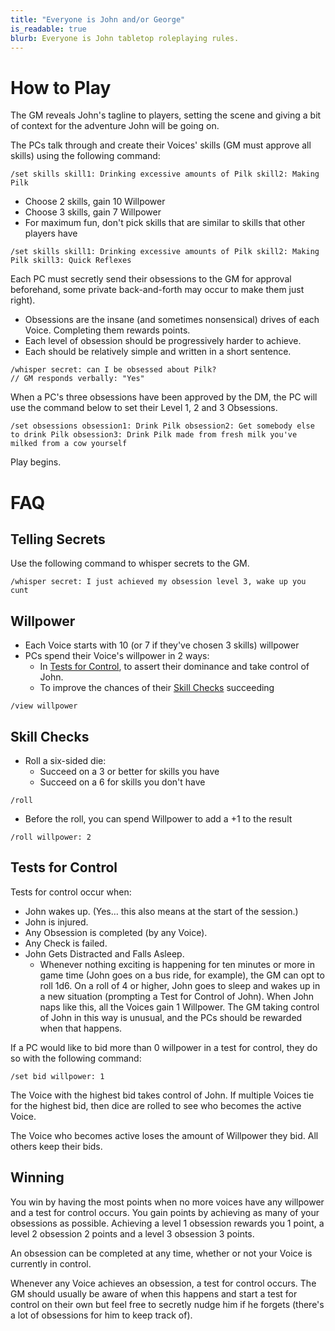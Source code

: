```yaml
---
title: "Everyone is John and/or George"
is_readable: true
blurb: Everyone is John tabletop roleplaying rules.
---
```

# How to Play

The GM reveals John's tagline to players, setting the scene and giving a bit of context for the adventure John will be going on.

The PCs talk through and create their Voices' skills (GM must approve all skills) using the following command:

~~~
/set skills skill1: Drinking excessive amounts of Pilk skill2: Making Pilk
~~~

- Choose 2 skills, gain 10 Willpower
- Choose 3 skills, gain 7 Willpower
- For maximum fun, don't pick skills that are similar to skills that other players have

~~~
/set skills skill1: Drinking excessive amounts of Pilk skill2: Making Pilk skill3: Quick Reflexes
~~~

Each PC must secretly send their obsessions to the GM for approval beforehand, some private back-and-forth may occur to make them just right).

- Obsessions are the insane (and sometimes nonsensical) drives of each Voice. Completing them rewards points.
- Each level of obsession should be progressively harder to achieve.
- Each should be relatively simple and written in a short sentence.

~~~
/whisper secret: can I be obsessed about Pilk?
// GM responds verbally: "Yes"
~~~

When a PC's three obsessions have been approved by the DM, the PC will use the command below to set their Level 1, 2 and 3 Obsessions.

~~~
/set obsessions obsession1: Drink Pilk obsession2: Get somebody else to drink Pilk obsession3: Drink Pilk made from fresh milk you've milked from a cow yourself
~~~

Play begins.

# FAQ

## Telling Secrets
Use the following command to whisper secrets to the GM.

~~~
/whisper secret: I just achieved my obsession level 3, wake up you cunt
~~~


## Willpower
- Each Voice starts with 10 (or 7 if they've chosen 3 skills) willpower
- PCs spend their Voice's willpower in 2 ways:
  - In [Tests for Control](#tests-for-control), to assert their dominance and take control of John.
  - To improve the chances of their [Skill Checks](#skill-checks) succeeding

~~~
/view willpower
~~~

## Skill Checks
- Roll a six-sided die:
  - Succeed on a 3 or better for skills you have
  - Succeed on a 6 for skills you don't have

~~~
/roll
~~~

- Before the roll, you can spend Willpower to add a +1 to the result

~~~
/roll willpower: 2
~~~

## Tests for Control
Tests for control occur when:

- John wakes up. (Yes… this also means at the start of the session.)
- John is injured.
- Any Obsession is completed (by any Voice).
- Any Check is failed.
- John Gets Distracted and Falls Asleep.
  - Whenever nothing exciting is happening for ten minutes or more in game time (John goes on a bus ride, for example), the GM can opt to roll 1d6. On a roll of 4 or higher, John goes to sleep and wakes up in a new situation (prompting a Test for Control of John). When John naps like this, all the Voices gain 1 Willpower. The GM taking control of John in this way is unusual, and the PCs should be rewarded when that happens.

If a PC would like to bid more than 0 willpower in a test for control, they do so with the following command:

~~~
/set bid willpower: 1
~~~

The Voice with the highest bid takes control of John. If multiple Voices tie for the highest bid, then dice are rolled to see who becomes the active Voice.

The Voice who becomes active loses the amount of Willpower they bid. All others keep their bids.

## Winning
You win by having the most points when no more voices have any willpower and a test for control occurs. You gain points by achieving as many of your obsessions as possible. Achieving a level 1 obsession rewards you 1 point, a level 2 obsession 2 points and a level 3 obsession 3 points.

An obsession can be completed at any time, whether or not your Voice is currently in control.

Whenever any Voice achieves an obsession, a test for control occurs. The GM should usually be aware of when this happens and start a test for control on their own but feel free to secretly nudge him if he forgets (there's a lot of obsessions for him to keep track of).
